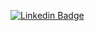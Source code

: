 [![Linkedin Badge](https://img.shields.io/badge/-@pablopt-blue?style=flat&logo=Linkedin&logoColor=white&link=https://www.linkedin.com/in/pablopt/)](https://www.linkedin.com/in/pablopt/)

